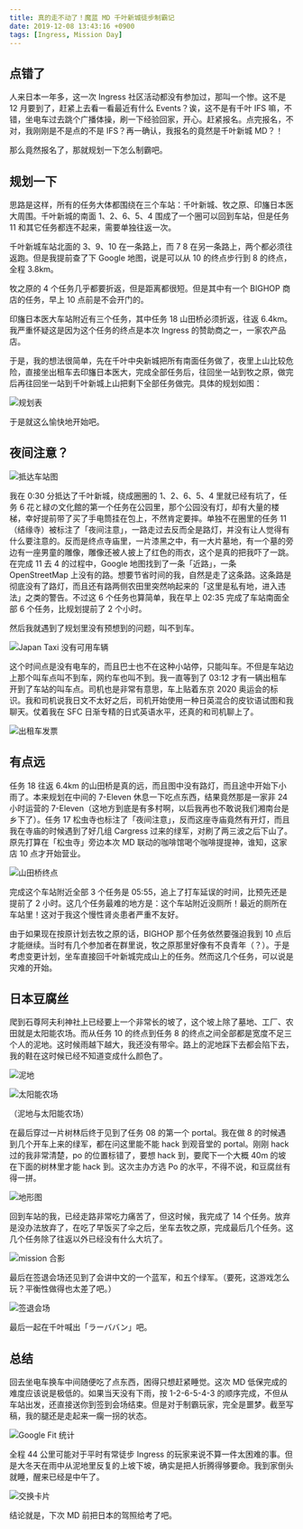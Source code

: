 ```yaml
---
title: 真的走不动了！魔蓝 MD 千叶新城徒步制霸记
date: 2019-12-08 13:43:16 +0900
tags: [Ingress, Mission Day]
---
```


## 点错了

人来日本一年多，这一次 Ingress 社区活动都没有参加过，那叫一个惨。这不是 12 月要到了，赶紧上去看一看最近有什么 Events？诶，这不是有千叶 IFS 嘛，不错，坐电车过去跳个广播体操，刷一下经验回家，开心。赶紧报名。点完报名，不对，我刚刚是不是点的不是 IFS？再一确认，我报名的竟然是千叶新城 MD？！

那么竟然报名了，那就规划一下怎么制霸吧。

## 规划一下

思路是这样，所有的任务大体都围绕在三个车站：千叶新城、牧之原、印旛日本医大周围。千叶新城的南面 1、2、6、5、4 围成了一个圈可以回到车站，但是任务 11 和其它任务都连不起来，需要单独往返一次。

千叶新城车站北面的 3、9、10 在一条路上，而 7 8 在另一条路上，两个都必须往返跑。但是我提前查了下 Google 地图，说是可以从 10 的终点步行到 8 的终点，全程 3.8km。

牧之原的 4 个任务几乎都要折返，但是距离都很短。但是其中有一个 BIGHOP 商店的任务，早上 10 点前是不会开门的。

印旛日本医大车站附近有三个任务，其中任务 18 山田桥必须折返，往返 6.4km。我严重怀疑这是因为这个任务的终点是本次 Ingress 的赞助商之一，一家农产品店。

于是，我的想法很简单，先在千叶中央新城把所有南面任务做了，夜里上山比较危险，直接坐出租车去印旛日本医大，完成全部任务后，往回坐一站到牧之原，做完后再往回坐一站到千叶新城上山把剩下全部任务做完。具体的规划如图：

![规划表](/assets/images/chiba-md-plan.png)

于是就这么愉快地开始吧。

## 夜间注意？

![抵达车站图](/assets/images/chiba-new-town-station.jpg)

我在 0:30 分抵达了千叶新城，绕成圈圈的 1、2、6、5、4 里就已经有坑了，任务 6 花と緑の文化館的第一个任务在公园里，那个公园没有灯，却有大量的楼梯，幸好提前带了买了手电筒挂在包上，不然肯定要摔。单独不在圈里的任务 11（结缘寺）被标注了「夜间注意」，一路走过去反而全是路灯，并没有让人觉得有什么要注意的。反而是终点寺庙里，一片漆黑之中，有一大片墓地，有一个墓的旁边有一座男童的雕像，雕像还被人披上了红色的雨衣，这个是真的把我吓了一跳。在完成 11 去 4 的过程中，Google 地图找到了一条「近路」，一条 OpenStreetMap 上没有的路。想要节省时间的我，自然是走了这条路。这条路是彻底没有了路灯，而且还有路两侧农田里突然响起来的「这里是私有地，进入违法」之类的警告。不过这 6 个任务也算简单，我在早上 02:35 完成了车站南面全部 6 个任务，比规划提前了 2 个小时。

然后我就遇到了规划里没有预想到的问题，叫不到车。

![Japan Taxi 没有可用车辆](/assets/images/chiba-japan-taxi-no-cars.jpg)

这个时间点是没有电车的，而且巴士也不在这种小站停，只能叫车。不但是车站边上那个叫车点叫不到车，网约车也叫不到。我一直等到了 03:12 才有一辆出租车开到了车站的叫车点。司机也是非常有意思，车上贴着东京 2020 奥运会的标识。我和司机说我日文不太好之后，司机开始使用一种日英混合的皮钦语试图和我聊天。仗着我在 SFC 日渐专精的日式英语水平，还真的和司机聊上了。

![出租车发票](/assets/images/chiba-md-taxi-receipt.jpg)

## 有点远

任务 18 往返 6.4km 的山田桥是真的远，而且图中没有路灯，而且途中开始下小雨了。本来规划在中间的 7-Eleven 休息一下吃点东西，结果竟然那是一家非 24 小时运营的 7-Eleven（这地方到底是有多村啊，以后我再也不敢说我们湘南台是乡下了）。任务 17 松虫寺也标注了「夜间注意」，反而这座寺庙竟然有开灯，而且我在寺庙的时候遇到了好几组 Cargress 过来的绿军，对刷了两三波之后下山了。原先打算在「松虫寺」旁边本次 MD 联动的咖啡馆喝个咖啡提提神，谁知，这家店 10 点才开始营业。

![山田桥终点](/assets/images/yamada-nauman.jpg)

完成这个车站附近全部 3 个任务是 05:55，追上了打车延误的时间，比预先还是提前了 2 小时。这几个任务最难的地方是：这个车站附近没厕所！最近的厕所在车站里！这对于我这个慢性肾炎患者严重不友好。

由于如果现在按原计划去牧之原的话，BIGHOP 那个任务依然要强迫我到 10 点后才能继续。当时有几个参加者在群里说，牧之原那里好像有不良青年（？）。于是考虑变更计划，坐车直接回千叶新城完成山上的任务。然而这几个任务，可以说是灾难的开始。

## 日本豆腐丝

爬到石尊阿夫利神社上已经要上一个非常长的坡了，这个坡上除了墓地、工厂、农田就是太阳能农场。而从任务 10 的终点到任务 8 的终点之间全部都是宽度不足三个人的泥地。这时候雨越下越大，我还没有带伞。路上的泥地踩下去都会陷下去，我的鞋在这时候已经不知道变成什么颜色了。

![泥地](/assets/images/chiba-md-roads.jpg)

![太阳能农场](/assets/images/chiba-solar-farm.jpg)

（泥地与太阳能农场）

在最后穿过一片树林后终于见到了任务 08 的第一个 portal。我在做 8 的时候遇到几个开车上来的绿军，都在问这里能不能 hack 到观音堂的 portal。刚刚 hack 过的我非常清楚，po 的位置标错了，要想 hack 到，要爬下一个大概 40m 的坡在下面的树林里才能 hack 到。这次主办方选 Po 的水平，不得不说，和豆腐丝有得一拼。

![地形图](/assets/images/chiba-map.png)

回到车站的我，已经走路非常吃力痛苦了，但这时候，我完成了 14 个任务。放弃是没办法放弃了，在吃了早饭买了伞之后，坐车去牧之原，完成最后几个任务。这几个任务除了往返以外已经没有什么大坑了。

![mission 合影](/assets/images/chiba-md-missions.jpg)

最后在签退会场还见到了会讲中文的一个蓝军，和五个绿军。（要死，这游戏怎么玩？平衡性做得也太差了吧。）

![签退会场](/assets/images/chiba-md-checkin.jpg)

最后一起在千叶喊出「ラーババン」吧。

## 总结

回去坐电车换车中间随便吃了点东西，困得只想赶紧睡觉。这次 MD 低保完成的难度应该说是极低的。如果当天没有下雨，按 1-2-6-5-4-3 的顺序完成，不但从车站出发，还直接送你到签到会场结束。但是对于制霸玩家，完全是噩梦。截至写稿，我的腿还是走起来一瘸一拐的状态。

![Google Fit 统计](/assets/images/chiba-md-googlefit.jpg)

全程 44 公里可能对于平时有常徒步 Ingress 的玩家来说不算一件太困难的事。但是大冬天在雨中从泥地里反复的上坡下坡，确实是把人折腾得够要命。我到家倒头就睡，醒来已经是中午了。

![交换卡片](/assets/images/chiba-ingress-cards.jpg)

结论就是，下次 MD 前把日本的驾照给考了吧。
